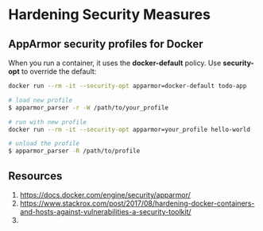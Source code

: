 # Hardening Security Measures

## AppArmor security profiles for Docker 

When you run a container, it uses the **docker-default** policy. Use **security-opt** to override the default:  
```bash
docker run --rm -it --security-opt apparmor=docker-default todo-app

# load new profile
$ apparmor_parser -r -W /path/to/your_profile

# run with new profile
docker run --rm -it --security-opt apparmor=your_profile hello-world

# unload the profile
$ apparmor_parser -R /path/to/profile
```

## Resources
1. https://docs.docker.com/engine/security/apparmor/ 
2. https://www.stackrox.com/post/2017/08/hardening-docker-containers-and-hosts-against-vulnerabilities-a-security-toolkit/
3. 
